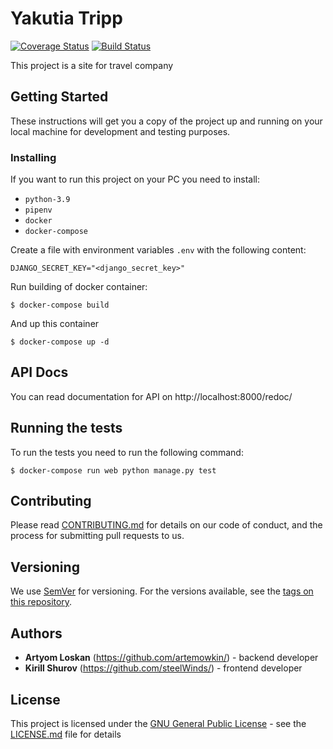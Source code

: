 # Yakutia Tripp

[![Coverage Status](https://coveralls.io/repos/github/artemowkin/YakutiaTripp/badge.svg?branch=dev)](https://coveralls.io/github/artemowkin/YakutiaTripp?branch=dev)
[![Build Status](https://travis-ci.org/artemowkin/YakutiaTripp.svg?branch=main)](https://travis-ci.org/artemowkin/YakutiaTripp)

This project is a site for travel company

## Getting Started

These instructions will get you a copy of the project up and running on
your local machine for development and testing purposes.

### Installing

If you want to run this project on your PC you need to install:

* `python-3.9`
* `pipenv`
* `docker`
* `docker-compose`

Create a file with environment variables `.env` with the following content:

```
DJANGO_SECRET_KEY="<django_secret_key>"
```

Run building of docker container:

```
$ docker-compose build
```

And up this container

```
$ docker-compose up -d
```

## API Docs

You can read documentation for API on http://localhost:8000/redoc/

## Running the tests

To run the tests you need to run the following command:

```
$ docker-compose run web python manage.py test
```

## Contributing

Please read [CONTRIBUTING.md](CONTRIBUTING.md) for details on our code
of conduct, and the process for submitting pull requests to us.

## Versioning

We use [SemVer](http://semver.org/) for versioning. For the versions
available, see the [tags on this
repository](https://github.com/PurpleBooth/a-good-readme-template/tags).

## Authors

  - **Artyom Loskan** (https://github.com/artemowkin/) - backend developer
  - **Kirill Shurov** (https://github.com/steelWinds/) - frontend developer

## License

This project is licensed under the [GNU General Public License](LICENSE.md) -
see the [LICENSE.md](LICENSE.md) file for details
